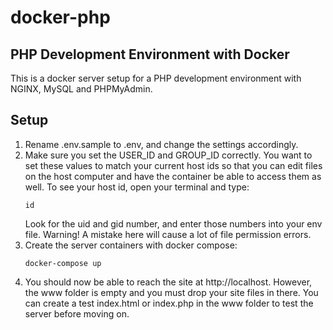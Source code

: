 # docker-php
## PHP Development Environment with Docker

This is a docker server setup for a PHP development environment with NGINX, MySQL and PHPMyAdmin. 

## Setup
1. Rename .env.sample to .env, and change the settings accordingly.
2. Make sure you set the USER_ID and GROUP_ID correctly. You want to set these values to match your current host ids so that you can edit files on the host computer and have the container be able to access them as well. To see your host id, open your terminal and type:
    ```
    id
    ```
    Look for the uid and gid number, and enter those numbers into your env file. 
    Warning! A mistake here will cause a lot of file permission errors.
3. Create the server containers with docker compose:
    ```
    docker-compose up
    ```
4. You should now be able to reach the site at http://localhost. However, the www folder is empty and you must drop your site files in there. You can create a test index.html or index.php in the www folder to test the server before moving on.
